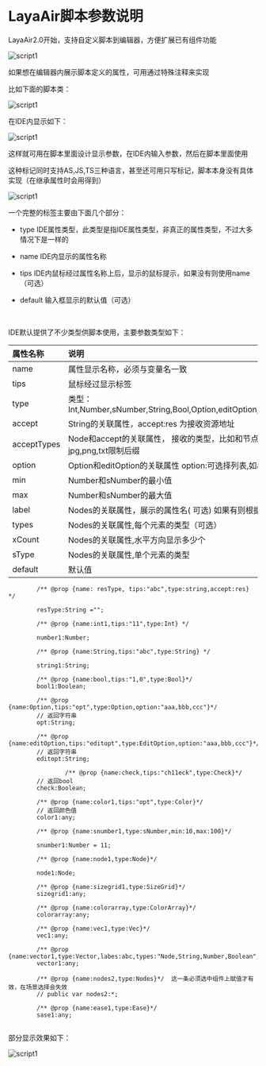 # LayaAir脚本参数说明

LayaAir2.0开始，支持自定义脚本到编辑器，方便扩展已有组件功能

![script1](img/5.jpg)

如果想在编辑器内展示脚本定义的属性，可用通过特殊注释来实现

比如下面的脚本类：

![script1](img/script1.jpg)

在IDE内显示如下：

![script1](img/script2.jpg)

这样就可用在脚本里面设计显示参数，在IDE内输入参数，然后在脚本里面使用

这种标记同时支持AS,JS,TS三种语言，甚至还可用只写标记，脚本本身没有具体实现（在继承属性时会用得到）

![script1](img/script3.jpg)



一个完整的标签主要由下面几个部分：

- type	IDE属性类型，此类型是指IDE属性类型，非真正的属性类型，不过大多情况下是一样的

- name      IDE内显示的属性名称

- tips          IDE内鼠标经过属性名称上后，显示的鼠标提示，如果没有则使用name（可选）

- default    输入框显示的默认值（可选）

  ​


IDE默认提供了不少类型供脚本使用，主要参数类型如下：

| 属性名称        | 说明                                       |
| :---------- | :--------------------------------------- |
| name        | 属性显示名称，必须与变量名一致                          |
| tips        | 鼠标经过显示标签                                 |
| type        | 类型：Int,Number,sNumber,String,Bool,Option,editOption,Check,Color,ColorArray,Node,Nodes,Prefab,SizeGrid,Vec,Vector,Ease |
| accept      | String的关联属性，accept:res 为接收资源地址           |
| acceptTypes | Node和accept的关联属性， 接收的类型，比如和节点使用RevoluteJoint,PrismaticJoint,RigidBody;与accept:res使用jpg,png,txt限制后缀 |
| option      | Option和editOption的关联属性 option:可选择列表,如aaa,bbb,ccc |
| min         | Number和sNumber的最小值                       |
| max         | Number和sNumber的最大值                       |
| label       | Nodes的关联属性，展示的属性名(  可选) 如果有则根据labels确定长度 没有就显示长度输入框 |
| types       | Nodes的关联属性,每个元素的类型（可选）                   |
| xCount      | Nodes的关联属性,水平方向显示多少个                     |
| sType       | Nodes的关联属性,单个元素的类型                       |
| default     | 默认值                                      |

```
	    /** @prop {name: resType, tips:"abc",type:string,accept:res} */
    
        resType:String ="";

        /** @prop {name:int1,tips:"11",type:Int} */
    
        number1:Number;

        /** @prop {name:String,tips:"abc",type:String} */
   
        string1:String;

        /** @prop {name:bool,tips:"1,0",type:Bool}*/
		bool1:Boolean;

		/** @prop {name:Option,tips:"opt",type:Option,option:"aaa,bbb,ccc"}*/
		// 返回字符串
	    opt:String;

		/** @prop {name:editOption,tips:"editopt",type:EditOption,option:"aaa,bbb,ccc"}*/
		// 返回字符串
		editopt:String;

				/** @prop {name:check,tips:"ch11eck",type:Check}*/
		// 返回bool 
		check:Boolean;

		/** @prop {name:color1,tips:"opt",type:Color}*/
		// 返回颜色值
		color1:any;

		/** @prop {name:snumber1,type:sNumber,min:10,max:100}*/
		
		snumber1:Number = 11;

		/** @prop {name:node1,type:Node}*/

		node1:Node;

        /** @prop {name:sizegrid1,type:SizeGrid}*/
		sizegrid1:any;

		/** @prop {name:colorarray,type:ColorArray}*/
		colorarray:any;

		/** @prop {name:vec1,type:Vec}*/   
		vec1:any;

		/** @prop {name:vector1,type:Vector,labes:abc,types:"Node,String,Number,Boolean",xCount:2,sType:Number}*/
		vector1:any;

        /** @prop {name:nodes2,type:Nodes}*/  这一条必须选中组件上赋值才有效，在场景选择会失效
		// public var nodes2:*;

		/** @prop {name:ease1,type:Ease}*/
		sase1:any;
   
```

部分显示效果如下：

![script1](img/111.png)